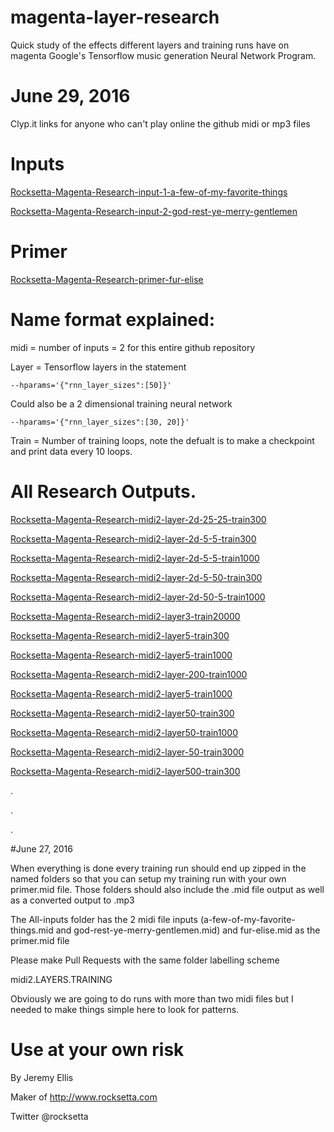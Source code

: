 # magenta-layer-research
Quick study of the effects different layers and training runs have on magenta Google's Tensorflow music generation Neural Network Program.


# June 29, 2016

Clyp.it links for anyone who can't play online the github midi or mp3 files

# Inputs

[Rocksetta-Magenta-Research-input-1-a-few-of-my-favorite-things](https://clyp.it/gvz5zm1s)

[Rocksetta-Magenta-Research-input-2-god-rest-ye-merry-gentlemen](https://clyp.it/kq32hfdx)


# Primer

[Rocksetta-Magenta-Research-primer-fur-elise](https://clyp.it/4eiuopgx)





# Name format explained:

midi = number of inputs = 2 for this entire github repository

Layer = Tensorflow layers in the statement 

```
--hparams='{"rnn_layer_sizes":[50]}'
```
Could also be a 2 dimensional training neural network 
```
--hparams='{"rnn_layer_sizes":[30, 20]}'
```

Train = Number of training loops, note the defualt is to make a checkpoint and print data every 10 loops.


# All Research Outputs.

[Rocksetta-Magenta-Research-midi2-layer-2d-25-25-train300](https://clyp.it/hvwmwuuf)

[Rocksetta-Magenta-Research-midi2-layer-2d-5-5-train300](https://clyp.it/2dhmycye)

[Rocksetta-Magenta-Research-midi2-layer-2d-5-5-train1000](https://clyp.it/0nohxd40)

[Rocksetta-Magenta-Research-midi2-layer-2d-5-50-train300](https://clyp.it/mrrxf4nu)

[Rocksetta-Magenta-Research-midi2-layer-2d-50-5-train1000](https://clyp.it/meiefeop)

[Rocksetta-Magenta-Research-midi2-layer3-train20000](https://clyp.it/0vpjpwsw)

[Rocksetta-Magenta-Research-midi2-layer5-train300](https://clyp.it/nam41t5f)

[Rocksetta-Magenta-Research-midi2-layer5-train1000](https://clyp.it/ahn05ged)

[Rocksetta-Magenta-Research-midi2-layer-200-train1000](https://clyp.it/pa3tz0dh)

[Rocksetta-Magenta-Research-midi2-layer5-train1000](https://clyp.it/prydx2v4)

[Rocksetta-Magenta-Research-midi2-layer50-train300](https://clyp.it/lswzxuff)

[Rocksetta-Magenta-Research-midi2-layer50-train1000](https://clyp.it/h3sxnrwc)

[Rocksetta-Magenta-Research-midi2-layer-50-train3000](https://clyp.it/xto2didu)

[Rocksetta-Magenta-Research-midi2-layer500-train300](https://clyp.it/klpanuli)



.


.



.








#June 27, 2016

When everything is done every training run should end up zipped in the named folders so that you can setup my training run with your own primer.mid file. Those folders should also include the .mid file output as well as a converted output to .mp3



The All-inputs folder has the 2 midi file inputs (a-few-of-my-favorite-things.mid and god-rest-ye-merry-gentlemen.mid) and fur-elise.mid as the primer.mid file

Please make Pull Requests with the same folder labelling scheme

midi2.LAYERS.TRAINING

Obviously we are going to do runs with more than two midi files but I needed to make things simple here to look for patterns.

# Use at your own risk

By Jeremy Ellis

Maker of http://www.rocksetta.com

Twitter @rocksetta
